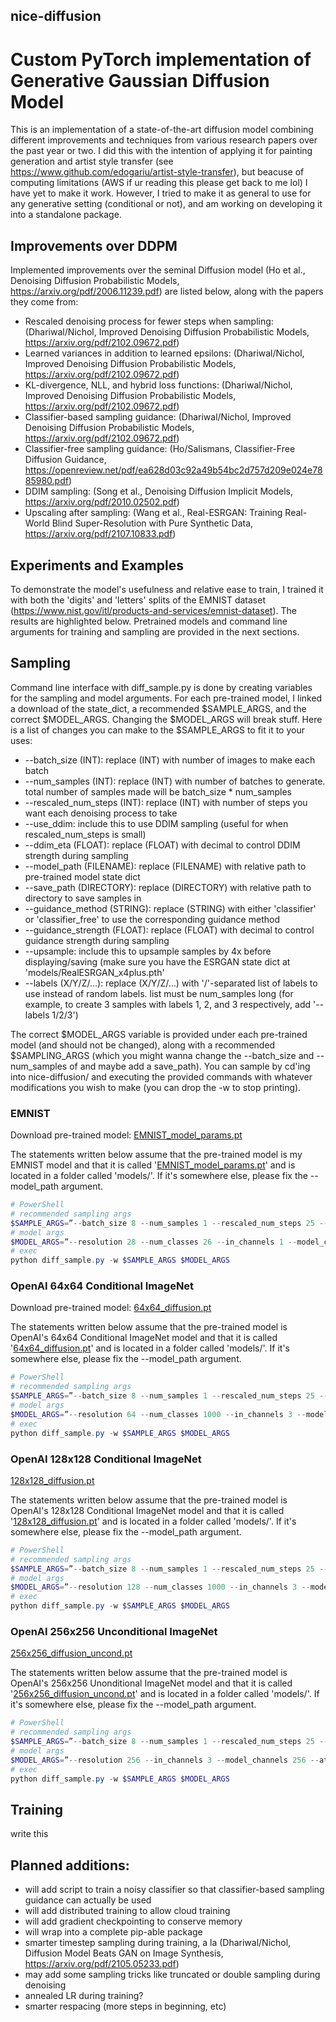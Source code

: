 ## nice-diffusion
# Custom PyTorch implementation of Generative Gaussian Diffusion Model
This is an implementation of a state-of-the-art diffusion model combining different improvements and techniques from various research papers over the past year or two. I did this with the intention of applying it for painting generation and artist style transfer (see https://www.github.com/edogariu/artist-style-transfer), but beacuse of computing limitations (AWS if ur reading this please get back to me lol) I have yet to make it work. However, I tried to make it as general to use for any generative setting (conditional or not), and am working on developing it into a standalone package.

## Improvements over DDPM
Implemented improvements over the seminal Diffusion model (Ho et al., Denoising Diffusion Probabilistic Models, https://arxiv.org/pdf/2006.11239.pdf) are listed below, along with the papers they come from:
  - Rescaled denoising process for fewer steps when sampling: (Dhariwal/Nichol, Improved Denoising Diffusion Probabilistic Models, https://arxiv.org/pdf/2102.09672.pdf)
  - Learned variances in addition to learned epsilons: (Dhariwal/Nichol, Improved Denoising Diffusion Probabilistic Models, https://arxiv.org/pdf/2102.09672.pdf)
  - KL-divergence, NLL, and hybrid loss functions: (Dhariwal/Nichol, Improved Denoising Diffusion Probabilistic Models, https://arxiv.org/pdf/2102.09672.pdf)
  - Classifier-based sampling guidance: (Dhariwal/Nichol, Improved Denoising Diffusion Probabilistic Models, https://arxiv.org/pdf/2102.09672.pdf)
  - Classifier-free sampling guidance: (Ho/Salismans, Classifier-Free Diffusion Guidance, https://openreview.net/pdf/ea628d03c92a49b54bc2d757d209e024e7885980.pdf)
  - DDIM sampling: (Song et al., Denoising Diffusion Implicit Models, https://arxiv.org/pdf/2010.02502.pdf)
  - Upscaling after sampling: (Wang et al., Real-ESRGAN: Training Real-World Blind Super-Resolution with Pure Synthetic Data, https://arxiv.org/pdf/2107.10833.pdf)

## Experiments and Examples
To demonstrate the model's usefulness and relative ease to train, I trained it with both the 'digits' and 'letters' splits of the EMNIST dataset (https://www.nist.gov/itl/products-and-services/emnist-dataset). The results are highlighted below. Pretrained models and command line arguments for training and sampling are provided in the next sections.

## Sampling
Command line interface with diff_sample.py is done by creating variables for the sampling and model arguments. For each pre-trained model, I linked a download of the state_dict, a recommended $SAMPLE_ARGS, and the correct $MODEL_ARGS. Changing the $MODEL_ARGS will break stuff. 
Here is a list of changes you can make to the $SAMPLE_ARGS to fit it to your uses:
  - --batch_size (INT): replace (INT) with number of images to make each batch
  - --num_samples (INT): replace (INT) with number of batches to generate. total number of samples made will be batch_size * num_samples
  - --rescaled_num_steps (INT): replace (INT) with number of steps you want each denoising process to take
  - --use_ddim: include this to use DDIM sampling (useful for when rescaled_num_steps is small)
  - --ddim_eta (FLOAT): replace (FLOAT) with decimal to control DDIM strength during sampling
  - --model_path (FILENAME): replace (FILENAME) with relative path to pre-trained model state dict
  - --save_path (DIRECTORY): replace (DIRECTORY) with relative path to directory to save samples in
  - --guidance_method (STRING): replace (STRING) with either 'classifier' or 'classifier_free' to use the corresponding guidance method
  - --guidance_strength (FLOAT): replace (FLOAT) with decimal to control guidance strength during sampling
  - --upsample: include this to upsample samples by 4x before displaying/saving (make sure you have the ESRGAN state dict at 'models/RealESRGAN_x4plus.pth'
  - --labels (X/Y/Z/...): replace (X/Y/Z/...) with '/'-separated list of labels to use instead of random labels. list must be num_samples long (for example, to create 3 samples with labels 1, 2, and 3 respectively, add '--labels 1/2/3')

The correct $MODEL_ARGS variable is provided under each pre-trained model (and should not be changed), along with a recommended $SAMPLING_ARGS (which you might wanna change the --batch_size and --num_samples of and maybe add a save_path). You can sample by cd'ing into nice-diffusion/ and executing the provided commands with whatever modifications you wish to make (you can drop the -w to stop printing).

### EMNIST
Download pre-trained model: [EMNIST_model_params.pt](www.google.com "Download EMNIST Model")

The statements written below assume that the pre-trained model is my EMNIST model and that it is called '[EMNIST_model_params.pt](www.google.com "Download EMNIST Model")' and is located in a folder called 'models/'. If it's somewhere else, please fix the --model_path argument.
```PowerShell
# PowerShell 
# recommended sampling args
$SAMPLE_ARGS=”--batch_size 8 --num_samples 1 --rescaled_num_steps 25 --model_path models/EMNIST_model_params.pt --guidance_method classifier_free --guidance_strength 0.8”
# model args
$MODEL_ARGS=”--resolution 28 --num_classes 26 --in_channels 1 --model_channels 64 --attention_resolutions 7/14 --channel_mult 1/2/4 --num_res_blocks 2 --num_heads 4 --split_qkv_first --resblock_updown --use_adaptive_gn --beta_schedule cosine --sampling_var_type learned_interpolation”
# exec
python diff_sample.py -w $SAMPLE_ARGS $MODEL_ARGS
```

### OpenAI 64x64 Conditional ImageNet
Download pre-trained model: [64x64_diffusion.pt](www.google.com "Download Converted 64x64 ImageNet Model")

The statements written below assume that the pre-trained model is OpenAI's 64x64 Conditional ImageNet model and that it is called '[64x64_diffusion.pt](www.google.com "Download Converted 64x64 ImageNet Model")' and is located in a folder called 'models/'. If it's somewhere else, please fix the --model_path argument.
```PowerShell
# PowerShell 
# recommended sampling args
$SAMPLE_ARGS=”--batch_size 8 --num_samples 1 --rescaled_num_steps 25 --use_ddim --ddim_eta 0.0 --model_path models/64x64_diffusion.pt”
# model args
$MODEL_ARGS=”--resolution 64 --num_classes 1000 --in_channels 3 --model_channels 192 --attention_resolutions 8/16/32 --channel_mult 1/2/3/4 --num_res_blocks 3 --num_head_channels 64 --split_qkv_first --resblock_updown --use_adaptive_gn --beta_schedule cosine --sampling_var_type learned_interpolation”
# exec
python diff_sample.py -w $SAMPLE_ARGS $MODEL_ARGS
```

### OpenAI 128x128 Conditional ImageNet
[128x128_diffusion.pt](www.google.com "Download Converted 128x128 ImageNet Model")

The statements written below assume that the pre-trained model is OpenAI's 128x128 Conditional ImageNet model and that it is called '[128x128_diffusion.pt](www.google.com "Download Converted 128x128 ImageNet Model")' and is located in a folder called 'models/'. If it's somewhere else, please fix the --model_path argument.
```PowerShell
# PowerShell 
# recommended sampling args
$SAMPLE_ARGS=”--batch_size 8 --num_samples 1 --rescaled_num_steps 25 --use_ddim --ddim_eta 0.0 --model_path models/128x128_diffusion.pt”
# model args
$MODEL_ARGS=”--resolution 128 --num_classes 1000 --in_channels 3 --model_channels 256 --attention_resolutions 8/16/32 --channel_mult 1/1/2/3/4 --num_res_blocks 2 --num_heads 4 --resblock_updown --use_adaptive_gn --beta_schedule linear --sampling_var_type learned_interpolation”
# exec
python diff_sample.py -w $SAMPLE_ARGS $MODEL_ARGS
```

### OpenAI 256x256 Unconditional ImageNet
[256x256_diffusion_uncond.pt](www.google.com "Download Converted 256x256 Unconditional ImageNet Model")

The statements written below assume that the pre-trained model is OpenAI's 256x256 Unonditional ImageNet model and that it is called '[256x256_diffusion_uncond.pt](www.google.com "Download Converted 256x256 Unconditional ImageNet Model")' and is located in a folder called 'models/'. If it's somewhere else, please fix the --model_path argument.
```PowerShell
# PowerShell 
# recommended sampling args
$SAMPLE_ARGS=”--batch_size 8 --num_samples 1 --rescaled_num_steps 25 --use_ddim --ddim_eta 0.0 --model_path models/256x256_diffusion_uncond.pt”
# model args
$MODEL_ARGS=”--resolution 256 --in_channels 3 --model_channels 256 --attention_resolutions 8/16/32 --channel_mult 1/1/2/2/4/4 --num_res_blocks 2 --num_head_channels 64 --resblock_updown --use_adaptive_gn --beta_schedule linear --sampling_var_type learned_interpolation”
# exec
python diff_sample.py -w $SAMPLE_ARGS $MODEL_ARGS
```

## Training
write this
  
## Planned additions:
  - will add script to train a noisy classifier so that classifier-based sampling guidance can actually be used
  - will add distributed training to allow cloud training
  - will add gradient checkpointing to conserve memory
  - will wrap into a complete pip-able package
  - smarter timestep sampling during training, a la (Dhariwal/Nichol, Diffusion Model Beats GAN on Image Synthesis, https://arxiv.org/pdf/2105.05233.pdf)
  - may add some sampling tricks like truncated or double sampling during denoising
  - annealed LR during training?
  - smarter respacing (more steps in beginning, etc)

